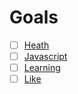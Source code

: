 # Goals

- [ ] [Heath](health.md)
- [ ] [Javascript](javascript.md)
- [ ] [Learning](learning.md)
- [ ] [Like](like.md)
